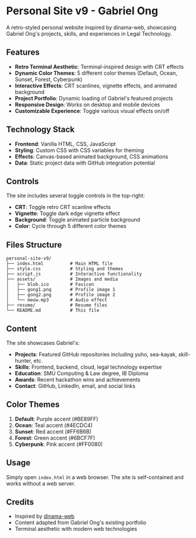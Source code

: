 # Personal Site v9 - Gabriel Ong

A retro-styled personal website inspired by dinama-web, showcasing Gabriel Ong's projects, skills, and experiences in Legal Technology.

## Features

- **Retro Terminal Aesthetic**: Terminal-inspired design with CRT effects
- **Dynamic Color Themes**: 5 different color themes (Default, Ocean, Sunset, Forest, Cyberpunk)
- **Interactive Effects**: CRT scanlines, vignette effects, and animated background
- **Project Portfolio**: Dynamic loading of Gabriel's featured projects
- **Responsive Design**: Works on desktop and mobile devices
- **Customizable Experience**: Toggle various visual effects on/off

## Technology Stack

- **Frontend**: Vanilla HTML, CSS, JavaScript
- **Styling**: Custom CSS with CSS variables for theming
- **Effects**: Canvas-based animated background, CSS animations
- **Data**: Static project data with GitHub integration potential

## Controls

The site includes several toggle controls in the top-right:

- **CRT**: Toggle retro CRT scanline effects
- **Vignette**: Toggle dark edge vignette effect
- **Background**: Toggle animated particle background
- **Color**: Cycle through 5 different color themes

## Files Structure

```
personal-site-v9/
├── index.html          # Main HTML file
├── style.css           # Styling and themes
├── script.js           # Interactive functionality
├── assets/             # Images and media
│   ├── blob.ico        # Favicon
│   ├── gong1.png       # Profile image 1
│   ├── gong2.png       # Profile image 2
│   └── meow.mp3        # Audio effect
├── resume/             # Resume files
└── README.md           # This file
```

## Content

The site showcases Gabriel's:

- **Projects**: Featured GitHub repositories including yuho, sea-kayak, skill-hunter, etc.
- **Skills**: Frontend, backend, cloud, legal technology expertise
- **Education**: SMU Computing & Law degree, IB Diploma
- **Awards**: Recent hackathon wins and achievements
- **Contact**: GitHub, LinkedIn, email, and social links

## Color Themes

1. **Default**: Purple accent (#BE89FF)
2. **Ocean**: Teal accent (#4ECDC4)
3. **Sunset**: Red accent (#FF6B6B)
4. **Forest**: Green accent (#6BCF7F)
5. **Cyberpunk**: Pink accent (#FF0080)

## Usage

Simply open `index.html` in a web browser. The site is self-contained and works without a web server.

## Credits

- Inspired by [dinama-web](https://github.com/frostplexx/dinama-web)
- Content adapted from Gabriel Ong's existing portfolio
- Terminal aesthetic with modern web technologies
